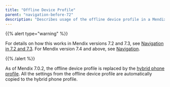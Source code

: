 ```yaml
---
title: "Offline Device Profile"
parent: "navigation-before-72"
description: "Describes usage of the offline device profile in a Mendix app for Mendix versions 7.0 and 7.1."
---
```


{{% alert type="warning" %}}

For details on how this works in Mendix versions 7.2 and 7.3, see [Navigation in 7.2 and 7.3](navigation-in-72-and-73). For Mendix version 7.4 and above, see [Navigation](navigation).

{{% /alert %}}

As of Mendix 7.0.2, the offline device profile is replaced by the [hybrid phone profile](hybrid-phone-profile). All the settings from the offline device profile are automatically copied to the hybrid phone profile.
